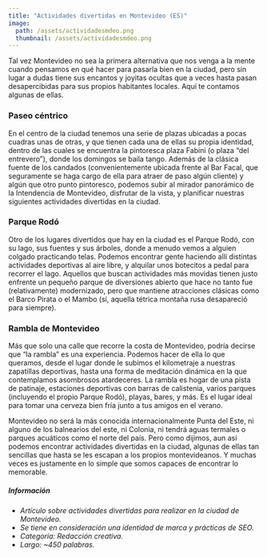 ```yaml
---
title: "Actividades divertidas en Montevideo (ES)"
image: 
  path: /assets/actividadesmdeo.png
  thumbnail: /assets/actividadesmdeo.png
---
```


Tal vez Montevideo no sea la primera alternativa que nos venga a la mente cuando pensamos en qué hacer para pasarla bien en la ciudad, pero sin lugar a dudas tiene sus encantos y joyitas ocultas que a veces hasta pasan desapercibidas para sus propios habitantes locales. Aquí te contamos algunas de ellas.

### Paseo céntrico
En el centro de la ciudad tenemos una serie de plazas ubicadas a pocas cuadras unas de otras, y que tienen cada una de ellas su propia identidad, dentro de las cuales se encuentra la pintoresca plaza Fabini (o plaza “del entrevero”), donde los domingos se baila tango. Además de la clásica fuente de los candados (convenientemente ubicada frente al Bar Facal, que seguramente se haga cargo de ella para atraer de paso algún cliente) y algún que otro punto pintoresco, podemos subir al mirador panorámico de la Intendencia de Montevideo, disfrutar de la vista, y planificar nuestras siguientes actividades divertidas en la ciudad.

### Parque Rodó
Otro de los lugares divertidos que hay en la ciudad es el Parque Rodó, con su lago, sus fuentes y sus árboles, donde a menudo vemos a alguien colgado practicando telas. Podemos encontrar gente haciendo allí distintas actividades deportivas al aire libre, y alquilar unos botecitos a pedal para recorrer el lago. Aquellos que buscan actividades más movidas tienen justo enfrente un pequeño parque de diversiones abierto que hace no tanto fue (relativamente) modernizado, pero que mantiene atracciones clásicas como el Barco Pirata o el Mambo (sí, aquella tétrica montaña rusa desapareció para siempre).

### Rambla de Montevideo
Más que solo una calle que recorre la costa de Montevideo, podría decirse que “la rambla” es una experiencia. Podemos hacer de ella lo que queramos, desde el lugar donde le subimos el kilometraje a nuestras zapatillas deportivas, hasta una forma de meditación dinámica en la que contemplamos asombrosos atardeceres. La rambla es hogar de una pista de patinaje, estaciones deportivas con barras de calistenia, varios parques (incluyendo el propio Parque Rodó), playas, bares, y más. Es el lugar ideal para tomar una cerveza bien fría junto a tus amigos en el verano.

Montevideo no será la más conocida internacionalmente Punta del Este, ni alguno de los balnearios del este, ni Colonia, ni tendrá aguas termales o parques acuáticos como el norte del país. Pero como dijimos, aun así podemos encontrar actividades divertidas en la ciudad, algunas de ellas tan sencillas que hasta se les escapan a los propios montevideanos. Y muchas veces es justamente en lo simple que somos capaces de encontrar lo memorable.

##### _Información_
- _Artículo sobre actividades divertidas para realizar en la ciudad de Montevideo._
- _Se tiene en consideración una identidad de marca y prácticas de SEO._
- _Categoría: Redacción creativa._
- _Largo: ~450 palabras._

